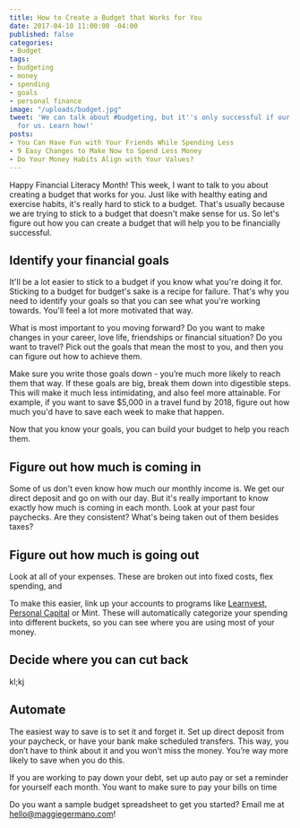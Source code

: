 ```yaml
---
title: How to Create a Budget that Works for You
date: 2017-04-10 11:00:00 -04:00
published: false
categories:
- Budget
tags:
- budgeting
- money
- spending
- goals
- personal finance
image: "/uploads/budget.jpg"
tweet: 'We can talk about #budgeting, but it''s only successful if our #budget works
  for us. Learn how!'
posts:
- You Can Have Fun with Your Friends While Spending Less
- 9 Easy Changes to Make Now to Spend Less Money
- Do Your Money Habits Align with Your Values?
---
```


Happy Financial Literacy Month! This week, I want to talk to you about creating a budget that works for you. Just like with healthy eating and exercise habits, it's really hard to stick to a budget. That's usually because we are trying to stick to a budget that doesn't make sense for us. So let's figure out how you can create a budget that will help you to be financially successful.

## Identify your financial goals

It'll be a lot easier to stick to a budget if you know what you're doing it for. Sticking to a budget for budget's sake is a recipe for failure. That's why you need to identify your goals so that you can see what you're working towards. You'll feel a lot more motivated that way.

What is most important to you moving forward? Do you want to make changes in your career, love life, friendships or financial situation? Do you want to travel? Pick out the goals that mean the most to you, and then you can figure out how to achieve them.

Make sure you write those goals down - you’re much more likely to reach them that way. If these goals are big, break them down into digestible steps. This will make it much less intimidating, and also feel more attainable. For example, if you want to save $5,000 in a travel fund by 2018, figure out how much you'd have to save each week to make that happen.

Now that you know your goals, you can build your budget to help you reach them.

## Figure out how much is coming in

Some of us don't even know how much our monthly income is. We get our direct deposit and go on with our day. But it's really important to know exactly how much is coming in each month. Look at your past four paychecks. Are they consistent? What's being taken out of them besides taxes?

## Figure out how much is going out

Look at all of your expenses. These are broken out into fixed costs, flex spending, and

To make this easier, link up your accounts to programs like [Learnvest](https://track.flexlinkspro.com/a.ashx?foid=1098290.41787083&foc=1&fot=9999&fos=1), [Personal Capital](https://track.flexlinkspro.com/a.ashx?foid=1098290.2107475&foc=2&fot=9999&fos=1) or Mint. These will automatically categorize your spending into different buckets, so you can see where you are using most of your money.

## Decide where you can cut back

kl;kj

## Automate

The easiest way to save is to set it and forget it. Set up direct deposit from your paycheck, or have your bank make scheduled transfers. This way, you don’t have to think about it and you won’t miss the money. You’re way more likely to save when you do this.

If you are working to pay down your debt, set up auto pay or set a reminder for yourself each month. You want to make sure to pay your bills on time

Do you want a sample budget spreadsheet to get you started? Email me at hello@maggiegermano.com!